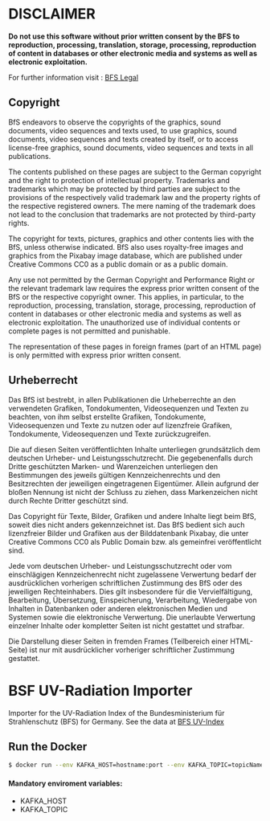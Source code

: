 # DISCLAIMER

**Do not use this software without prior written consent by the BFS to reproduction, processing, translation, storage, processing, reproduction of content in databases or other electronic media and systems as well as electronic exploitation.**

For further information visit : [BFS Legal](http://www.bfs.de/DE/service/impressum/impressum_node.html)

## Copyright

BfS endeavors to observe the copyrights of the graphics, sound documents, video sequences and texts used, to use graphics, sound documents, video sequences and texts created by itself, or to access license-free graphics, sound documents, video sequences and texts in all publications.

The contents published on these pages are subject to the German copyright and the right to protection of intellectual property. Trademarks and trademarks which may be protected by third parties are subject to the provisions of the respectively valid trademark law and the property rights of the respective registered owners. The mere naming of the trademark does not lead to the conclusion that trademarks are not protected by third-party rights.

The copyright for texts, pictures, graphics and other contents lies with the BfS, unless otherwise indicated. BfS also uses royalty-free images and graphics from the Pixabay image database, which are published under Creative Commons CC0 as a public domain or as a public domain.

Any use not permitted by the German Copyright and Performance Right or the relevant trademark law requires the express prior written consent of the BfS or the respective copyright owner. This applies, in particular, to the reproduction, processing, translation, storage, processing, reproduction of content in databases or other electronic media and systems as well as electronic exploitation. The unauthorized use of individual contents or complete pages is not permitted and punishable.

The representation of these pages in foreign frames (part of an HTML page) is only permitted with express prior written consent.

## Urheberrecht

Das BfS ist bestrebt, in allen Publikationen die Urheberrechte an den verwendeten Grafiken, Tondokumenten, Videosequenzen und Texten zu beachten, von ihm selbst erstellte Grafiken, Tondokumente, Videosequenzen und Texte zu nutzen oder auf lizenzfreie Grafiken, Tondokumente, Videosequenzen und Texte zurückzugreifen.

Die auf diesen Seiten veröffentlichten Inhalte unterliegen grundsätzlich dem deutschen Urheber- und Leistungsschutzrecht. Die gegebenenfalls durch Dritte geschützten Marken- und Warenzeichen unterliegen den Bestimmungen des jeweils gültigen Kennzeichenrechts und den Besitzrechten der jeweiligen eingetragenen Eigentümer. Allein aufgrund der bloßen Nennung ist nicht der Schluss zu ziehen, dass Markenzeichen nicht durch Rechte Dritter geschützt sind.

Das Copyright für Texte, Bilder, Grafiken und andere Inhalte liegt beim BfS, soweit dies nicht anders gekennzeichnet ist. Das BfS bedient sich auch lizenzfreier Bilder und Grafiken aus der Bilddatenbank Pixabay, die unter Creative Commons CC0 als Public Domain bzw. als gemeinfrei veröffentlicht sind.

Jede vom deutschen Urheber- und Leistungsschutzrecht oder vom einschlägigen Kennzeichenrecht nicht zugelassene Verwertung bedarf der ausdrücklichen vorherigen schriftlichen Zustimmung des BfS oder des jeweiligen Rechteinhabers. Dies gilt insbesondere für die Vervielfältigung, Bearbeitung, Übersetzung, Einspeicherung, Verarbeitung, Wiedergabe von Inhalten in Datenbanken oder anderen elektronischen Medien und Systemen sowie die elektronische Verwertung. Die unerlaubte Verwertung einzelner Inhalte oder kompletter Seiten ist nicht gestattet und strafbar.

Die Darstellung dieser Seiten in fremden Frames (Teilbereich einer HTML-Seite) ist nur mit ausdrücklicher vorheriger schriftlicher Zustimmung gestattet.


# BSF UV-Radiation Importer
Importer for the UV-Radiation Index of the Bundesministerium für Strahlenschutz (BFS) for Germany. See the data at [BFS UV-Index](http://www.bfs.de/DE/themen/opt/uv/uv-index/aktuell/aktuell_node.html)

## Run the Docker
```sh
$ docker run --env KAFKA_HOST=hostname:port --env KAFKA_TOPIC=topicName olib10/bsf-uv-importer
```

#### Mandatory enviroment variables:
- KAFKA_HOST
- KAFKA_TOPIC
